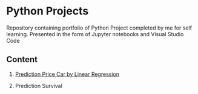 # Python Projects
Repository containing portfolio of Python Project completed by me for self learning. Presented in the form of Jupyter notebooks and Visual Studio Code

## Content

1. [Prediction Price Car by Linear Regression](https://github.com/DinhNhatAnh/Project-Python/blob/master/Prediction%20Price%20Car%20by%20Linear%20Regression.ipynb)

2. Prediction Survival
